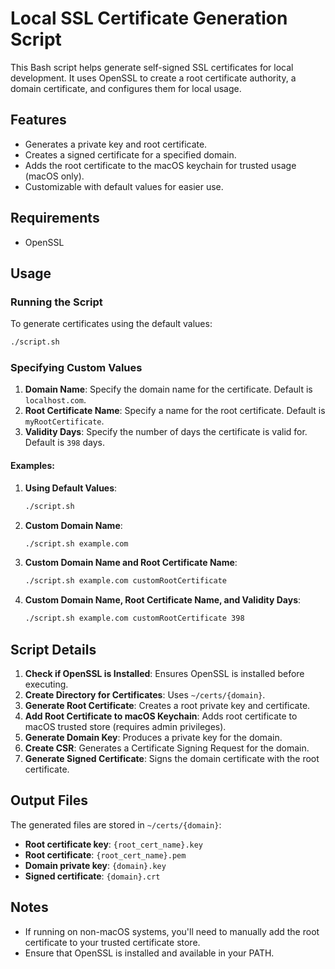 # Local SSL Certificate Generation Script

This Bash script helps generate self-signed SSL certificates for local development. It uses OpenSSL to create a root certificate authority, a domain certificate, and configures them for local usage.

## Features
- Generates a private key and root certificate.
- Creates a signed certificate for a specified domain.
- Adds the root certificate to the macOS keychain for trusted usage (macOS only).
- Customizable with default values for easier use.

## Requirements
- OpenSSL

## Usage

### Running the Script

To generate certificates using the default values:

```sh
./script.sh
```

### Specifying Custom Values

1. **Domain Name**: Specify the domain name for the certificate. Default is `localhost.com`.
2. **Root Certificate Name**: Specify a name for the root certificate. Default is `myRootCertificate`.
3. **Validity Days**: Specify the number of days the certificate is valid for. Default is `398` days.

#### Examples:

1. **Using Default Values**:
    ```sh
    ./script.sh
    ```

2. **Custom Domain Name**:
    ```sh
    ./script.sh example.com
    ```

3. **Custom Domain Name and Root Certificate Name**:
    ```sh
    ./script.sh example.com customRootCertificate
    ```

4. **Custom Domain Name, Root Certificate Name, and Validity Days**:
    ```sh
    ./script.sh example.com customRootCertificate 398
    ```

## Script Details

1. **Check if OpenSSL is Installed**: Ensures OpenSSL is installed before executing.
2. **Create Directory for Certificates**: Uses `~/certs/{domain}`.
3. **Generate Root Certificate**: Creates a root private key and certificate.
4. **Add Root Certificate to macOS Keychain**: Adds root certificate to macOS trusted store (requires admin privileges).
5. **Generate Domain Key**: Produces a private key for the domain.
6. **Create CSR**: Generates a Certificate Signing Request for the domain.
7. **Generate Signed Certificate**: Signs the domain certificate with the root certificate.

## Output Files

The generated files are stored in `~/certs/{domain}`:

- **Root certificate key**: `{root_cert_name}.key`
- **Root certificate**: `{root_cert_name}.pem`
- **Domain private key**: `{domain}.key`
- **Signed certificate**: `{domain}.crt`

## Notes

- If running on non-macOS systems, you'll need to manually add the root certificate to your trusted certificate store.
- Ensure that OpenSSL is installed and available in your PATH.